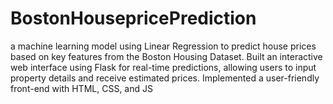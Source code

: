 # BostonHousepricePrediction
a machine learning model using Linear Regression to predict house prices based on key features from the Boston Housing Dataset. Built an interactive web interface using Flask for real-time predictions, allowing users to input property details and receive estimated prices. Implemented a user-friendly front-end with HTML, CSS, and JS
